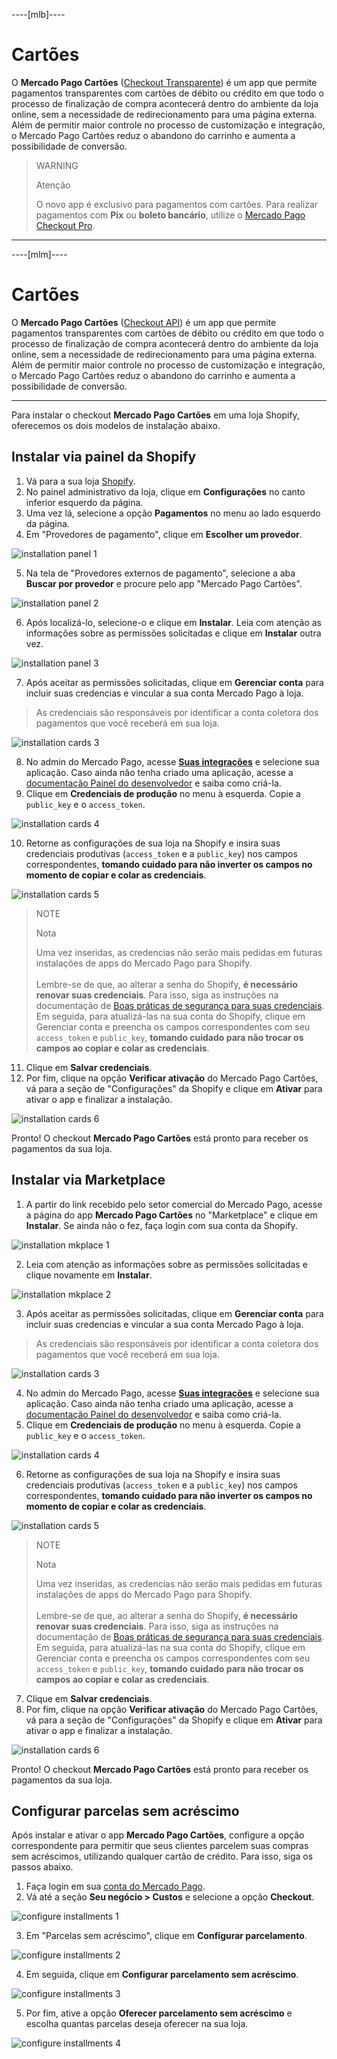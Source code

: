 ----[mlb]----
# Cartões

O **Mercado Pago Cartões** ([Checkout Transparente](/developers/pt/docs/checkout-api/landing)) é um app que permite pagamentos transparentes com cartões de débito ou crédito em que todo o processo de finalização de compra acontecerá dentro do ambiente da loja online, sem a necessidade de redirecionamento para uma página externa. Além de permitir maior controle no processo de customização e integração, o Mercado Pago Cartões reduz o abandono do carrinho e aumenta a possibilidade de conversão.

> WARNING
>
> Atenção
>
> O novo app é exclusivo para pagamentos com cartões. Para realizar pagamentos com **Pix** ou **boleto bancário**, utilize o [Mercado Pago Checkout Pro](/developers/pt/docs/shopify/integration-configuration/checkout-pro).

------------
----[mlm]----
# Cartões

O **Mercado Pago Cartões** ([Checkout API](/developers/pt/docs/checkout-api/landing)) é um app que permite pagamentos transparentes com cartões de débito ou crédito em que todo o processo de finalização de compra acontecerá dentro do ambiente da loja online, sem a necessidade de redirecionamento para uma página externa. Além de permitir maior controle no processo de customização e integração, o Mercado Pago Cartões reduz o abandono do carrinho e aumenta a possibilidade de conversão.

------------

Para instalar o checkout **Mercado Pago Cartões** em uma loja Shopify, oferecemos os dois modelos de instalação abaixo.

## Instalar via painel da Shopify

1. Vá para a sua loja [Shopify](https://accounts.shopify.com/store-login).
2. No painel administrativo da loja, clique em **Configurações** no canto inferior esquerdo da página.
3. Uma vez lá, selecione a opção **Pagamentos** no menu ao lado esquerdo da página. 
4. Em "Provedores de pagamento", clique em **Escolher um provedor**.

![installation panel 1](/images/shopify/installation-cards-panel-1-pt.png)

5. Na tela de "Provedores externos de pagamento", selecione a aba **Buscar por provedor** e procure pelo app "Mercado Pago Cartões".

![installation panel 2](/images/shopify/installation-cards-panel-2-pt.png)

6. Após localizá-lo, selecione-o e clique em **Instalar**. Leia com atenção as informações sobre as permissões solicitadas e clique em **Instalar** outra vez.

![installation panel 3](/images/shopify/installation-cards-panel-3-pt.png)

7. Após aceitar as permissões solicitadas, clique em **Gerenciar conta** para incluir suas credencias e vincular a sua conta Mercado Pago à loja.

> As credenciais são responsáveis por identificar a conta coletora dos pagamentos que você receberá em sua loja.

![installation cards 3](/images/shopify/installation-cards-3-pt.png)

8. No admin do Mercado Pago, acesse **[Suas integrações](https://www.mercadopago[FAKER][URL][DOMAIN]/developers/panel/app)** e selecione sua aplicação. Caso ainda não tenha criado uma aplicação, acesse a [documentação Painel do desenvolvedor](/developers/pt/guides/additional-content/your-integrations/dashboard) e saiba como criá-la. 
9. Clique em **Credenciais de produção** no menu à esquerda. Copie a `public_key` e o `access_token`.

![installation cards 4](/images/shopify/installation-cards-4-pt.png)

10. Retorne as configurações de sua loja na Shopify e insira suas credenciais produtivas (`access_token` e a `public_key`) nos campos correspondentes, **tomando cuidado para não inverter os campos no momento de copiar e colar as credenciais**.

![installation cards 5](/images/shopify/installation-cards-5-pt.png)

> NOTE
>
> Nota
>
> Uma vez inseridas, as credencias não serão mais pedidas em futuras instalações de apps do Mercado Pago para Shopify.
> <br><br>
> Lembre-se de que, ao alterar a senha do Shopify, **é necessário renovar suas credenciais**. Para isso, siga as instruções na documentação de [Boas práticas de segurança para suas credenciais](/developers/pt/docs/shopify/best-practices/credentials-best-practices/secure-credentials). Em seguida, para atualizá-las na sua conta do Shopify, clique em Gerenciar conta e preencha os campos correspondentes com seu `access_token` e `public_key`, **tomando cuidado para não trocar os campos ao copiar e colar as credenciais**.

11. Clique em **Salvar credenciais**.
12. Por fim, clique na opção **Verificar ativação** do Mercado Pago Cartões, vá para a seção de "Configurações" da Shopify e clique em **Ativar** para ativar o app e finalizar a instalação.

![installation cards 6](/images/shopify/installation-cards-6-pt.png)

Pronto! O checkout **Mercado Pago Cartões** está pronto para receber os pagamentos da sua loja.

## Instalar via Marketplace

1. A partir do link recebido pelo setor comercial do Mercado Pago, acesse a página do app **Mercado Pago Cartões** no "Marketplace" e clique em **Instalar**. Se ainda não o fez, faça login com sua conta da Shopify.

![installation mkplace 1](/images/shopify/installation-cards-mkplace-1-pt.png)

2. Leia com atenção as informações sobre as permissões solicitadas e clique novamente em **Instalar**.

![installation mkplace 2](/images/shopify/installation-cards-mkplace-2-pt.png)

3. Após aceitar as permissões solicitadas, clique em **Gerenciar conta** para incluir suas credencias e vincular a sua conta Mercado Pago à loja.

> As credenciais são responsáveis por identificar a conta coletora dos pagamentos que você receberá em sua loja.

![installation cards 3](/images/shopify/installation-cards-3-pt.png)

4. No admin do Mercado Pago, acesse **[Suas integrações](https://www.mercadopago[FAKER][URL][DOMAIN]/developers/panel/app)** e selecione sua aplicação. Caso ainda não tenha criado uma aplicação, acesse a [documentação Painel do desenvolvedor](/developers/pt/guides/additional-content/your-integrations/dashboard) e saiba como criá-la. 
5. Clique em **Credenciais de produção** no menu à esquerda. Copie a `public_key` e o `access_token`.

![installation cards 4](/images/shopify/installation-cards-4-pt.png)

6. Retorne as configurações de sua loja na Shopify e insira suas credenciais produtivas (`access_token` e a `public_key`) nos campos correspondentes, **tomando cuidado para não inverter os campos no momento de copiar e colar as credenciais**.

![installation cards 5](/images/shopify/installation-cards-5-pt.png)

> NOTE
>
> Nota
>
> Uma vez inseridas, as credencias não serão mais pedidas em futuras instalações de apps do Mercado Pago para Shopify.
> <br><br>
> Lembre-se de que, ao alterar a senha do Shopify, **é necessário renovar suas credenciais**. Para isso, siga as instruções na documentação de [Boas práticas de segurança para suas credenciais](/developers/pt/docs/shopify/best-practices/credentials-best-practices/secure-credentials). Em seguida, para atualizá-las na sua conta do Shopify, clique em Gerenciar conta e preencha os campos correspondentes com seu `access_token` e `public_key`, **tomando cuidado para não trocar os campos ao copiar e colar as credenciais**.

7. Clique em **Salvar credenciais**.
8. Por fim, clique na opção **Verificar ativação** do Mercado Pago Cartões, vá para a seção de "Configurações" da Shopify e clique em **Ativar** para ativar o app e finalizar a instalação.

![installation cards 6](/images/shopify/installation-cards-6-pt.png)

Pronto! O checkout **Mercado Pago Cartões** está pronto para receber os pagamentos da sua loja.

## Configurar parcelas sem acréscimo

Após instalar e ativar o app **Mercado Pago Cartões**, configure a opção correspondente para permitir que seus clientes parcelem suas compras sem acréscimos, utilizando qualquer cartão de crédito. Para isso, siga os passos abaixo.

1. Faça login em sua [conta do Mercado Pago](https://www.mercadopago[FAKER][URL][DOMAIN]/home).
2. Vá até a seção **Seu negócio > Custos** e selecione a opção **Checkout**.

![configure installments 1](/images/shopify/configure-installments-1-pt.png)

3. Em "Parcelas sem acréscimo", clique em **Configurar parcelamento**.

![configure installments 2](/images/shopify/configure-installments-2-pt.png)

4. Em seguida, clique em **Configurar parcelamento sem acréscimo**.

![configure installments 3](/images/shopify/configure-installments-3-pt.png)

5. Por fim, ative a opção **Oferecer parcelamento sem acréscimo** e escolha quantas parcelas deseja oferecer na sua loja.

![configure installments 4](/images/shopify/configure-installments-4-pt.png)